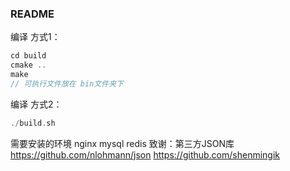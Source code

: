 ### README

编译 方式1：
```C++
cd build 
cmake ..
make
// 可执行文件放在 bin文件夹下
```
编译 方式2：
```C++
./build.sh
```

需要安装的环境 nginx mysql redis
致谢：第三方JSON库 https://github.com/nlohmann/json
     https://github.com/shenmingik

